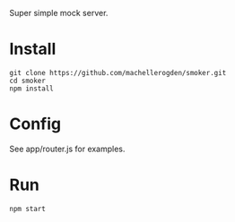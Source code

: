 Super simple mock server.

# Install

    git clone https://github.com/machellerogden/smoker.git
    cd smoker
    npm install

# Config

See app/router.js for examples.

# Run

`npm start`
